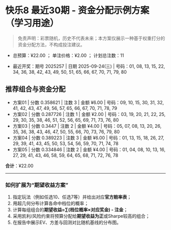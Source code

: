# 快乐8 最近30期 - 资金分配示例方案（学习用途）

> 免责声明：彩票随机，历史不代表未来；本方案仅展示一种基于权重打分的资金分配方法，不构成投注建议。

- 总预算：¥22.00 ； 单注价格：¥2.00 ； 计划总注数：11

- 最近开奖：期号 2025257 | 日期 2025-09-24(三) | 号码：01, 08, 13, 15, 22, 34, 36, 38, 42, 43, 49, 50, 51, 65, 66, 67, 70, 71, 79, 80


## 推荐组合与资金分配

- 方案01 | 分数 0.358621 | 注数   3 | 金额 ¥6.00 | 号码：09, 10, 15, 30, 31, 32, 41, 42, 43, 47, 49, 56, 57, 65, 66, 67, 70, 71, 78, 79
- 方案02 | 分数 0.287726 | 注数   1 | 金额 ¥2.00 | 号码：03, 19, 20, 21, 22, 25, 29, 30, 35, 38, 46, 51, 52, 56, 65, 69, 71, 73, 76, 80
- 方案03 | 分数 0.3447 | 注数   2 | 金额 ¥4.00 | 号码：05, 07, 08, 13, 20, 26, 35, 36, 38, 43, 46, 47, 50, 55, 66, 70, 73, 76, 79, 80
- 方案04 | 分数 0.389223 | 注数   3 | 金额 ¥6.00 | 号码：01, 13, 15, 18, 26, 27, 29, 39, 41, 43, 45, 50, 53, 54, 56, 59, 70, 71, 74, 78
- 方案05 | 分数 0.334846 | 注数   2 | 金额 ¥4.00 | 号码：01, 04, 08, 10, 13, 16, 27, 29, 41, 43, 46, 58, 59, 64, 65, 68, 71, 72, 76, 78

**合计**：¥22.00


---
### 如何扩展为“期望收益方案”

1) 指定玩法（例如任选10、任选7等）并给出对应**官方赔率表**；
2) 用超几何分布计算各命中档位的概率；
3) 计算每组组合的**期望收益=∑(档位概率×对应奖金) - 注金**；
4) 采用凯利/风险约束将预算分配给**期望收益为正**或Sharpe较高的组合；
5) 在报告中展示EV、方差与回测对比随机基线的分布图。